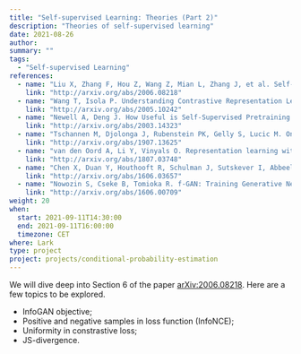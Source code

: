 ```yaml
---
title: "Self-supervised Learning: Theories (Part 2)"
description: "Theories of self-supervised learning"
date: 2021-08-26
author:
summary: ""
tags:
  - "Self-supervised Learning"
references:
  - name: "Liu X, Zhang F, Hou Z, Wang Z, Mian L, Zhang J, et al. Self-supervised Learning: Generative or Contrastive. arXiv [cs.LG]. 2020. Available: http://arxiv.org/abs/2006.08218"
    link: "http://arxiv.org/abs/2006.08218"
  - name: "Wang T, Isola P. Understanding Contrastive Representation Learning through Alignment and Uniformity on the Hypersphere. arXiv [cs.LG]. 2020. Available: http://arxiv.org/abs/2005.10242"
    link: "http://arxiv.org/abs/2005.10242"
  - name: "Newell A, Deng J. How Useful is Self-Supervised Pretraining for Visual Tasks? arXiv [cs.CV]. 2020. Available: http://arxiv.org/abs/2003.14323"
    link: "http://arxiv.org/abs/2003.14323"
  - name: "Tschannen M, Djolonga J, Rubenstein PK, Gelly S, Lucic M. On Mutual Information Maximization for Representation Learning. arXiv [cs.LG]. 2019. Available: http://arxiv.org/abs/1907.13625"
    link: "http://arxiv.org/abs/1907.13625"
  - name: "van den Oord A, Li Y, Vinyals O. Representation learning with Contrastive Predictive Coding. arXiv [cs.LG]. 2018. Available: http://arxiv.org/abs/1807.03748"
    link: "http://arxiv.org/abs/1807.03748"
  - name: "Chen X, Duan Y, Houthooft R, Schulman J, Sutskever I, Abbeel P. InfoGAN: Interpretable Representation Learning by Information Maximizing Generative Adversarial Nets. arXiv [cs.LG]. 2016. Available: http://arxiv.org/abs/1606.03657"
    link: "http://arxiv.org/abs/1606.03657"
  - name: "Nowozin S, Cseke B, Tomioka R. f-GAN: Training Generative Neural Samplers using Variational Divergence Minimization. arXiv [stat.ML]. 2016. Available: http://arxiv.org/abs/1606.00709"
    link: "http://arxiv.org/abs/1606.00709"
weight: 20
when:
  start: 2021-09-11T14:30:00
  end: 2021-09-11T16:00:00
  timezone: CET
where: Lark
type: project
project: projects/conditional-probability-estimation
---
```


We will dive deep into Section 6 of the paper [arXiv:2006.08218](https://arxiv.org/abs/2006.08218). Here are a few topics to be explored.

- InfoGAN objective;
- Positive and negative samples in loss function (InfoNCE);
- Uniformity in constrastive loss;
- JS-divergence.




